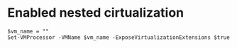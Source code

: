 # Enabled nested cirtualization
```
$vm_name = ""
Set-VMProcessor -VMName $vm_name -ExposeVirtualizationExtensions $true
```
